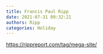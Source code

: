 ```yaml
---
title: Francis Paul Ripp
date: 2021-07-31 09:32:21
authors: Ripp
categories: Holiday
---
```


 https://rippreport.com/tag/mega-site/